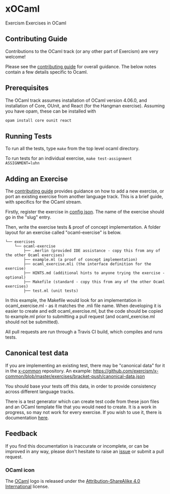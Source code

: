 # xOCaml

Exercism Exercises in OCaml

## Contributing Guide

Contributions to the OCaml track (or any other part of Exercism) are very welcome!

Please see the [contributing guide](https://github.com/exercism/docs/blob/master/contributing-to-language-tracks/README.md) for overall guidance. The below
notes contain a few details specific to Ocaml.

## Prerequisites

The OCaml track assumes installation of OCaml version 4.06.0, and installation of Core, OUnit, and React (for the Hangman exercise).
Assuming you have opam, these can be installed with
```bash
opam install core ounit react
```

## Running Tests

To run all the tests, type `make` from the top level ocaml directory.

To run tests for an individual exercise, `make test-assignment ASSIGNMENT=luhn`

## Adding an Exercise

The [contributing guide](https://github.com/exercism/docs/blob/master/contributing-to-language-tracks/README.md) provides guidance on
how to add a new exercise, or port an existing exercise from another language track. This is a brief guide, with specifics for the OCaml stream.

Firstly, register the exercise in [config json](https://github.com/exercism/docs/blob/master/contributing-to-language-tracks/README.md#configjson). The name of the exercise should go in the "slug" entry.

Then, write the exercise tests & proof of concept implementation.
A folder layout for an exercise called "ocaml-exercise" is below.

```
└── exercises
    └── ocaml-exercise
        ├── .merlin (provided IDE assistance - copy this from any of the other Ocaml exercises)
        ├── example.ml (a proof of concept implementation)
        ├── ocaml_exercise.mli (the interface definition for the exercise)
        ├── HINTS.md (additional hints to anyone trying the exercise - optional)
        ├── Makefile (standard - copy this from any of the other Ocaml exercises)
        ├── test.ml (unit tests)
```
In this example, the Makefile would look for an implementation in ocaml_exercise.ml - as it matches the .mli file name. When developing it is easier to create and edit ocaml_exercise.ml, but the code should be copied to example.ml prior to submitting a pull request (and ocaml_exercise.ml should not be submitted).  

All pull requests are run through a Travis CI build, which compiles and runs tests.

## Canonical test data

If you are implementing an existing test, there may be "canonical data" for it in the [x-common](https://github.com/exercism/x-common) repository.
An example: https://github.com/exercism/x-common/blob/master/exercises/bracket-push/canonical-data.json

You should base your tests off this data, in order to provide consistency across different language tracks.

There is a test generator which can create test code from these json files and an OCaml template file that you 
would need to create. It is a work in progress, so may not work for every exercise. If you wish to use it, there
is documentation [here](tools/test-generator/README.md).

## Feedback

If you find this documentation is inaccurate or incomplete, or can be improved in any way, please don't hesitate to raise an [issue](https://github.com/exercism/ocaml/issues) or submit a pull request.


### OCaml icon
The [OCaml](https://ocaml.org) logo is released under the [Attribution-ShareAlike 4.0 International](https://creativecommons.org/licenses/by-sa/4.0/) license.
